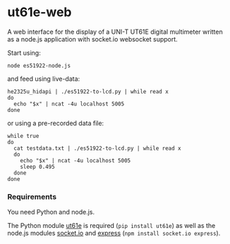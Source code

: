 ut61e-web
=========

A web interface for the display of a UNI-T UT61E digital multimeter
written as a node.js application with socket.io websocket support.

Start using:

    node es51922-node.js

and feed using live-data:

    he2325u_hidapi | ./es51922-to-lcd.py | while read x
    do
      echo "$x" | ncat -4u localhost 5005
    done

or using a pre-recorded data file:

    while true
    do
      cat testdata.txt | ./es51922-to-lcd.py | while read x
      do
        echo "$x" | ncat -4u localhost 5005
        sleep 0.495
      done
    done

### Requirements

You need Python and node.js.

The Python module [ut61e][] is required (`pip install ut61e`) as well as
the node.js modules [socket.io][] and [express][] (`npm install socket.io express`).

[ut61e]: https://pypi.python.org/pypi/ut61e
[socket.io]: https://www.npmjs.com/package/socket.io
[express]: https://www.npmjs.com/package/express
